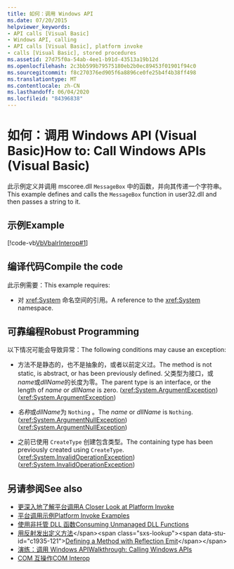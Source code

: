 ```yaml
---
title: 如何：调用 Windows API
ms.date: 07/20/2015
helpviewer_keywords:
- API calls [Visual Basic]
- Windows API, calling
- API calls [Visual Basic], platform invoke
- calls [Visual Basic], stored procedures
ms.assetid: 27d75f0a-54ab-4ee1-b91d-43513a19b12d
ms.openlocfilehash: 2c3bb599b79575180eb2b0ec89453f01901f94c0
ms.sourcegitcommit: f8c270376ed905f6a8896ce0fe25b4f4b38ff498
ms.translationtype: MT
ms.contentlocale: zh-CN
ms.lasthandoff: 06/04/2020
ms.locfileid: "84396838"
---
```

# <a name="how-to-call-windows-apis-visual-basic"></a><span data-ttu-id="c1935-102">如何：调用 Windows API (Visual Basic)</span><span class="sxs-lookup"><span data-stu-id="c1935-102">How to: Call Windows APIs (Visual Basic)</span></span>
<span data-ttu-id="c1935-103">此示例定义并调用 mscoree.dll `MessageBox` 中的函数，并向其传递一个字符串。</span><span class="sxs-lookup"><span data-stu-id="c1935-103">This example defines and calls the `MessageBox` function in user32.dll and then passes a string to it.</span></span>  
  
## <a name="example"></a><span data-ttu-id="c1935-104">示例</span><span class="sxs-lookup"><span data-stu-id="c1935-104">Example</span></span>  
 [!code-vb[VbVbalrInterop#1](~/samples/snippets/visualbasic/VS_Snippets_VBCSharp/VbVbalrInterop/VB/Class1.vb#1)]  
  
## <a name="compile-the-code"></a><span data-ttu-id="c1935-105">编译代码</span><span class="sxs-lookup"><span data-stu-id="c1935-105">Compile the code</span></span>  
 <span data-ttu-id="c1935-106">此示例需要：</span><span class="sxs-lookup"><span data-stu-id="c1935-106">This example requires:</span></span>  
  
- <span data-ttu-id="c1935-107">对 <xref:System> 命名空间的引用。</span><span class="sxs-lookup"><span data-stu-id="c1935-107">A reference to the <xref:System> namespace.</span></span>  
  
## <a name="robust-programming"></a><span data-ttu-id="c1935-108">可靠编程</span><span class="sxs-lookup"><span data-stu-id="c1935-108">Robust Programming</span></span>  
 <span data-ttu-id="c1935-109">以下情况可能会导致异常：</span><span class="sxs-lookup"><span data-stu-id="c1935-109">The following conditions may cause an exception:</span></span>  
  
- <span data-ttu-id="c1935-110">方法不是静态的，也不是抽象的，或者以前定义过。</span><span class="sxs-lookup"><span data-stu-id="c1935-110">The method is not static, is abstract, or has been previously defined.</span></span> <span data-ttu-id="c1935-111">父类型为接口，或*name*或*dllName*的长度为零。</span><span class="sxs-lookup"><span data-stu-id="c1935-111">The parent type is an interface, or the length of *name* or *dllName* is zero.</span></span> <span data-ttu-id="c1935-112">(<xref:System.ArgumentException>)</span><span class="sxs-lookup"><span data-stu-id="c1935-112">(<xref:System.ArgumentException>)</span></span>  
  
- <span data-ttu-id="c1935-113">*名称*或*dllName*为 `Nothing` 。</span><span class="sxs-lookup"><span data-stu-id="c1935-113">The *name* or *dllName* is `Nothing`.</span></span> <span data-ttu-id="c1935-114">(<xref:System.ArgumentNullException>)</span><span class="sxs-lookup"><span data-stu-id="c1935-114">(<xref:System.ArgumentNullException>)</span></span>  
  
- <span data-ttu-id="c1935-115">之前已使用 `CreateType` 创建包含类型。</span><span class="sxs-lookup"><span data-stu-id="c1935-115">The containing type has been previously created using `CreateType`.</span></span> <span data-ttu-id="c1935-116">(<xref:System.InvalidOperationException>)</span><span class="sxs-lookup"><span data-stu-id="c1935-116">(<xref:System.InvalidOperationException>)</span></span>  
  
## <a name="see-also"></a><span data-ttu-id="c1935-117">另请参阅</span><span class="sxs-lookup"><span data-stu-id="c1935-117">See also</span></span>

- [<span data-ttu-id="c1935-118">更深入地了解平台调用</span><span class="sxs-lookup"><span data-stu-id="c1935-118">A Closer Look at Platform Invoke</span></span>](../../../framework/interop/consuming-unmanaged-dll-functions.md#a-closer-look-at-platform-invoke)
- [<span data-ttu-id="c1935-119">平台调用示例</span><span class="sxs-lookup"><span data-stu-id="c1935-119">Platform Invoke Examples</span></span>](../../../framework/interop/platform-invoke-examples.md)
- [<span data-ttu-id="c1935-120">使用非托管 DLL 函数</span><span class="sxs-lookup"><span data-stu-id="c1935-120">Consuming Unmanaged DLL Functions</span></span>](../../../framework/interop/consuming-unmanaged-dll-functions.md)
- <span data-ttu-id="c1935-121">[用反射发出定义方法](https://docs.microsoft.com/previous-versions/dotnet/netframework-4.0/w63y4d4f(v=vs.100))</span><span class="sxs-lookup"><span data-stu-id="c1935-121">[Defining a Method with Reflection Emit](https://docs.microsoft.com/previous-versions/dotnet/netframework-4.0/w63y4d4f(v=vs.100))</span></span>
- [<span data-ttu-id="c1935-122">演练：调用 Windows API</span><span class="sxs-lookup"><span data-stu-id="c1935-122">Walkthrough: Calling Windows APIs</span></span>](walkthrough-calling-windows-apis.md)
- [<span data-ttu-id="c1935-123">COM 互操作</span><span class="sxs-lookup"><span data-stu-id="c1935-123">COM Interop</span></span>](index.md)
